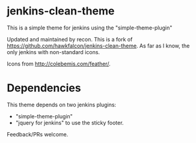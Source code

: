 jenkins-clean-theme
=================

This is a simple theme for jenkins using the "simple-theme-plugin"

Updated and maintained by recon. This is a fork of https://github.com/hawkfalcon/jenkins-clean-theme. As far as I know, the only jenkins with non-standard icons. 

Icons from http://colebemis.com/feather/. 

Dependencies
=================

This theme depends on two jenkins plugins: 
- "simple-theme-plugin"
- "jquery for jenkins" to use the sticky footer.

Feedback/PRs welcome. 
